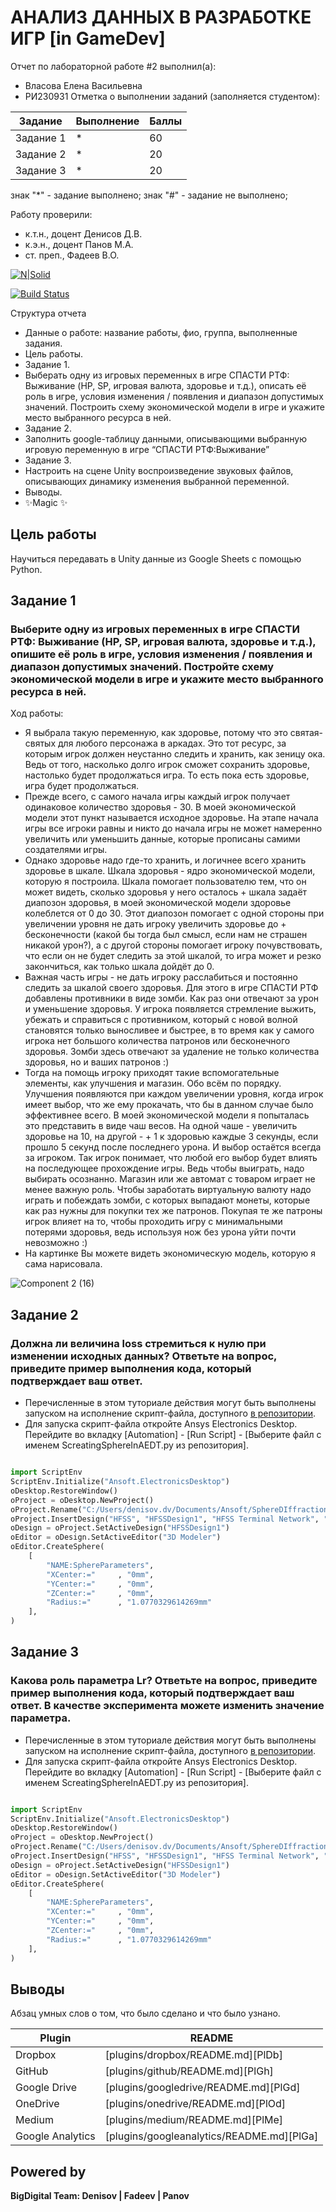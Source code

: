 # АНАЛИЗ ДАННЫХ В РАЗРАБОТКЕ ИГР [in GameDev]
Отчет по лабораторной работе #2 выполнил(а):
- Власова Елена Васильевна
- РИ230931
Отметка о выполнении заданий (заполняется студентом):

| Задание | Выполнение | Баллы |
| ------ | ------ | ------ |
| Задание 1 | * | 60 |
| Задание 2 | * | 20 |
| Задание 3 | * | 20 |

знак "*" - задание выполнено; знак "#" - задание не выполнено;

Работу проверили:
- к.т.н., доцент Денисов Д.В.
- к.э.н., доцент Панов М.А.
- ст. преп., Фадеев В.О.

[![N|Solid](https://cldup.com/dTxpPi9lDf.thumb.png)](https://nodesource.com/products/nsolid)

[![Build Status](https://travis-ci.org/joemccann/dillinger.svg?branch=master)](https://travis-ci.org/joemccann/dillinger)

Структура отчета

- Данные о работе: название работы, фио, группа, выполненные задания.
- Цель работы.
- Задание 1.
- Выберать одну из игровых переменных в игре СПАСТИ РТФ: Выживание (HP, SP, игровая валюта, здоровье и т.д.), описать её роль в игре, условия изменения / появления и диапазон допустимых значений. Построить схему экономической модели в игре и укажите место выбранного ресурса в ней.
- Задание 2.
- Заполнить google-таблицу данными, описывающими выбранную игровую переменную в игре “СПАСТИ РТФ:Выживание”
- Задание 3.
- Настроить на сцене Unity воспроизведение звуковых файлов, описывающих динамику изменения выбранной переменной.
- Выводы.
- ✨Magic ✨

## Цель работы
Научиться передавать в Unity данные из Google Sheets с помощью Python.

## Задание 1
### Выберите одну из игровых переменных в игре СПАСТИ РТФ: Выживание (HP, SP, игровая валюта, здоровье и т.д.), опишите её роль в игре, условия изменения / появления и диапазон допустимых значений. Постройте схему экономической модели в игре и укажите место выбранного ресурса в ней.
Ход работы:
- Я выбрала такую переменную, как здоровье, потому что это святая-святых для любого персонажа в аркадах. Это тот ресурс, за которым игрок должен неустанно следить и хранить, как зеницу ока. Ведь от того, насколько долго игрок сможет сохранить здоровье, настолько будет продолжаться игра. То есть пока есть здоровье, игра будет продолжаться.
- Прежде всего, с самого начала игры каждый игрок получает одинаковое количество здоровья - 30. В моей экономической модели этот пункт называется исходное здоровье. На этапе начала игры все игроки равны и никто до начала игры не может намеренно увеличить или уменьшить данные, которые прописаны самими создателями игры.
- Однако здоровье надо где-то хранить, и логичнее всего хранить здоровье в шкале. Шкала здоровья - ядро экономической модели, которую я построила. Шкала помогает пользователю тем, что он может видеть, сколько здоровья у него осталось + шкала задаёт диапозон здоровья, в моей экономической модели здоровье колеблется от 0 до 30. Этот диапозон помогает с одной стороны при увеличении уровня не дать игроку увеличить здоровье до + бесконечности (какой бы тогда был смысл, если нам не страшен никакой урон?), а с другой стороны помогает игроку почувствовать, что если он не будет следить за этой шкалой, то игра может и резко закончиться, как только шкала дойдёт до 0.
- Важная часть игры - не дать игроку расслабиться и постоянно следить за шкалой своего здоровья. Для этого в игре СПАСТИ РТФ добавлены противники в виде зомби. Как раз они отвечают за урон и уменьшение здоровья. У игрока появляется стремление выжить, убежать и справиться с противником, который с новой волной становятся только выносливее и быстрее, в то время как у самого игрока нет большого количества патронов или бесконечного здоровья. Зомби здесь отвечают за удаление не только количества здоровья, но и ваших патронов :)
- Тогда на помощь игроку приходят такие вспомогательные элементы, как улучшения и магазин. Обо всём по порядку. Улучшения появляются при каждом увеличении уровня, когда игрок имеет выбор, что же ему прокачать, что бы в данном случае было эффективнее всего. В моей экономической модели я попыталась это представить в виде чаш весов. На одной чаше - увеличить здоровье на 10, на другой - + 1 к здоровью каждые 3 секунды, если прошло 5 секунд после последнего урона. И выбор остаётся всегда за игроком. Так игрок понимает, что любой его выбор будет влиять на последующее прохождение игры. Ведь чтобы выиграть, надо выбирать осознанно. Магазин или же автомат с товаром играет не менее важную роль. Чтобы заработать виртуальную валюту надо играть и побеждать зомби, с которых выпадают монеты, которые как раз нужны для покупки тех же патронов. Покупая те же патроны игрок влияет на то, чтобы проходить игру с минимальными потерями здоровья, ведь используя нож без урона уйти почти невозможно :)
- На картинке Вы можете видеть экономическую модель, которую я сама нарисовала.

![Component 2 (16)](https://github.com/user-attachments/assets/4e48c964-5b80-4443-bdf5-2ab3bdc27cdc)



## Задание 2
### Должна ли величина loss стремиться к нулю при изменении исходных данных? Ответьте на вопрос, приведите пример выполнения кода, который подтверждает ваш ответ.

- Перечисленные в этом туториале действия могут быть выполнены запуском на исполнение скрипт-файла, доступного [в репозитории](https://github.com/Den1sovDm1triy/hfss-scripting/blob/main/ScreatingSphereInAEDT.py).
- Для запуска скрипт-файла откройте Ansys Electronics Desktop. Перейдите во вкладку [Automation] - [Run Script] - [Выберите файл с именем ScreatingSphereInAEDT.py из репозитория].

```py

import ScriptEnv
ScriptEnv.Initialize("Ansoft.ElectronicsDesktop")
oDesktop.RestoreWindow()
oProject = oDesktop.NewProject()
oProject.Rename("C:/Users/denisov.dv/Documents/Ansoft/SphereDIffraction.aedt", True)
oProject.InsertDesign("HFSS", "HFSSDesign1", "HFSS Terminal Network", "")
oDesign = oProject.SetActiveDesign("HFSSDesign1")
oEditor = oDesign.SetActiveEditor("3D Modeler")
oEditor.CreateSphere(
	[
		"NAME:SphereParameters",
		"XCenter:="		, "0mm",
		"YCenter:="		, "0mm",
		"ZCenter:="		, "0mm",
		"Radius:="		, "1.0770329614269mm"
	], 
)

```

## Задание 3
### Какова роль параметра Lr? Ответьте на вопрос, приведите пример выполнения кода, который подтверждает ваш ответ. В качестве эксперимента можете изменить значение параметра.

- Перечисленные в этом туториале действия могут быть выполнены запуском на исполнение скрипт-файла, доступного [в репозитории](https://github.com/Den1sovDm1triy/hfss-scripting/blob/main/ScreatingSphereInAEDT.py).
- Для запуска скрипт-файла откройте Ansys Electronics Desktop. Перейдите во вкладку [Automation] - [Run Script] - [Выберите файл с именем ScreatingSphereInAEDT.py из репозитория].

```py

import ScriptEnv
ScriptEnv.Initialize("Ansoft.ElectronicsDesktop")
oDesktop.RestoreWindow()
oProject = oDesktop.NewProject()
oProject.Rename("C:/Users/denisov.dv/Documents/Ansoft/SphereDIffraction.aedt", True)
oProject.InsertDesign("HFSS", "HFSSDesign1", "HFSS Terminal Network", "")
oDesign = oProject.SetActiveDesign("HFSSDesign1")
oEditor = oDesign.SetActiveEditor("3D Modeler")
oEditor.CreateSphere(
	[
		"NAME:SphereParameters",
		"XCenter:="		, "0mm",
		"YCenter:="		, "0mm",
		"ZCenter:="		, "0mm",
		"Radius:="		, "1.0770329614269mm"
	], 
)

```

## Выводы

Абзац умных слов о том, что было сделано и что было узнано.

| Plugin | README |
| ------ | ------ |
| Dropbox | [plugins/dropbox/README.md][PlDb] |
| GitHub | [plugins/github/README.md][PlGh] |
| Google Drive | [plugins/googledrive/README.md][PlGd] |
| OneDrive | [plugins/onedrive/README.md][PlOd] |
| Medium | [plugins/medium/README.md][PlMe] |
| Google Analytics | [plugins/googleanalytics/README.md][PlGa] |

## Powered by

**BigDigital Team: Denisov | Fadeev | Panov**
